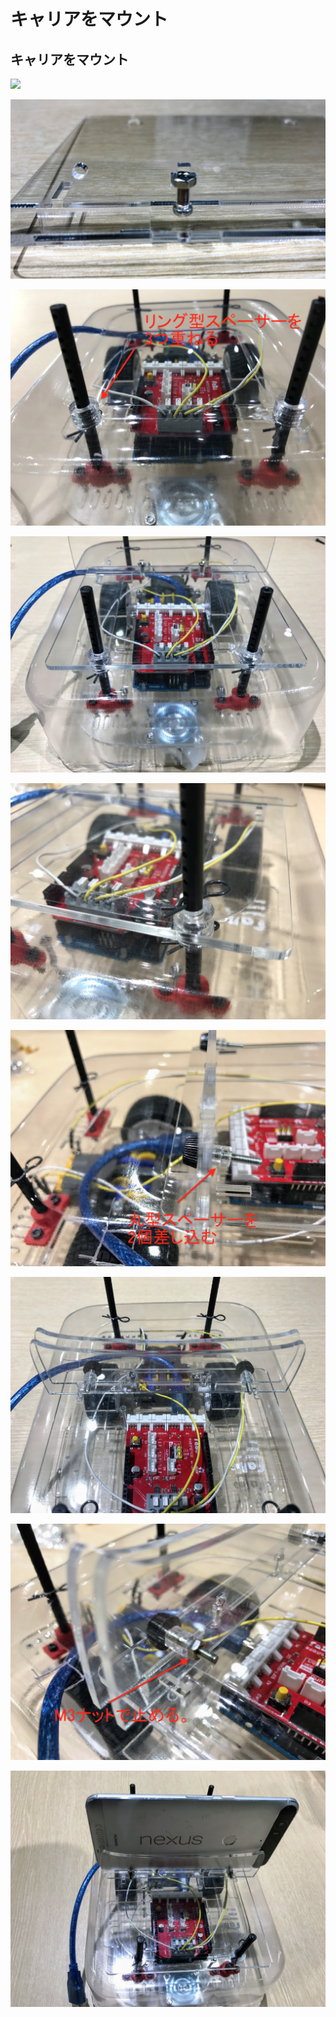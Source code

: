 # キャリアをマウント

## キャリアをマウント

![](/type2/img/type2_carrier001.png)

![](/type2/img/type2_carrier002.png)

![](/type2/img/type2_carrier003.png)

![](/type2/img/type2_carrier004.png)

![](/type2/img/type2_carrier005.png)

![](/type2/img/type2_carrier006.png)

![](/type2/img/type2_carrier007.png)

![](/type2/img/type2_carrier008.png)

![](/type2/img/type2_carrier009.png)

